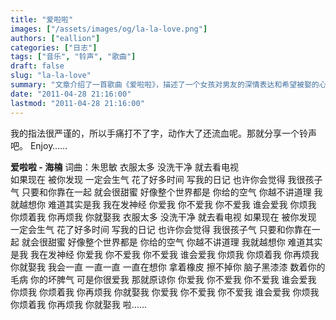```yaml
---
title: "爱啦啦"
images: ["/assets/images/og/la-la-love.png"]
authors: ["eallion"]
categories: ["日志"]
tags: ["音乐", "铃声", "歌曲"]
draft: false
slug: "la-la-love"
summary: "文章介绍了一首歌曲《爱啦啦》，描述了一个女孩对男友的深情表达和希望被娶的心愿。她承认自己有点孩子气，但只要和他在一起就感到甜蜜。尽管男友有时不讲道理，但她仍然深爱着他并原谅他的坏脾气。最后，她表示会一直想念他，并希望能够成为他的妻子。"
date: "2011-04-28 21:16:00"
lastmod: "2011-04-28 21:16:00"
---
```


我的指法很严谨的，所以手痛打不了字，动作大了还流血呢。那就分享一个铃声吧。 Enjoy……

**爱啦啦 - 海楠**
词曲：朱思敏
衣服太多 没洗干净 就去看电视  
如果现在 被你发现 一定会生气
花了好多时间 写我的日记
也许你会觉得 我很孩子气
只要和你靠在一起 就会很甜蜜
好像整个世界都是 你给的空气
你越不讲道理 我就越想你
难道其实是我 我在发神经
你爱我 你不爱我 你不爱我 谁会爱我
你烦我 你烦着我 你再烦我 你就娶我
衣服太多 没洗干净 就去看电视
如果现在 被你发现 一定会生气
花了好多时间 写我的日记
也许你会觉得 我很孩子气
只要和你靠在一起 就会很甜蜜
好像整个世界都是 你给的空气
你越不讲道理 我就越想你
难道其实是我 我在发神经
你爱我 你不爱我 你不爱我 谁会爱我
你烦我 你烦着我 你再烦我 你就娶我
我会一直 一直一直 一直在想你
拿着橡皮 擦不掉你 脑子黑漆漆
数着你的毛病 你的坏脾气
可是你很爱我 那就原谅你
你爱我 你不爱我 你不爱我 谁会爱我
你烦我 你烦着我 你再烦我 你就娶我
你爱我 你不爱我 你不爱我 谁会爱我
你烦我 你烦着我 你再烦我 你就娶我
啦......
